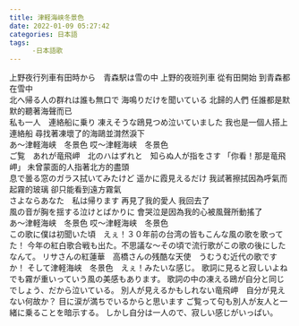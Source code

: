 ```yaml
---
title: 津軽海峡冬景色
date: 2022-01-09 05:27:42
categories: 日本語
tags:
    　-日本語歌
---
```

上野夜行列車有田時から　青森駅は雪の中
上野的夜班列車 從有田開始 到青森都在雪中
<br>
北へ帰る人の群れは誰も無口で 海鳴りだけを聞いている
北歸的人們 任誰都是默默的聽著海聲而已
<br>
私も一人　連絡船に乗り 凍えそうな鴎見つめ泣いていました
我也是一個人搭上連絡船 尋找著凍壞了的海鷗並潸然淚下
<br>
あ〜津軽海峡　冬景色
哎～津軽海峡　冬景色
<br>
ご覧　あれが竜飛岬　北のハはずれと　知らぬ人が指をさす
「你看！那是竜飛岬」 未曾蒙面的人指著北方的盡頭
<br>
息で曇る窓のガラス拭いてみたけど 遥かに霞見えるだけ
我試著擦拭因為呼氣而起霧的玻璃 卻只能看到遠方霧氣
<br>
さよならあなた　私は帰ります
再見了我的愛人 我回去了
<br>
風の音が胸を揺する泣けとばかりに
會哭泣是因為我的心被風聲所動搖了
<br>
あ〜津軽海峡　冬景色
哎～津軽海峡　冬景色
<br>
この歌に僕は初聞いた頃　えぇ！３０年前の台湾の皆もこんな風の歌を歌ってた！
今年の紅白歌合戦も出た。不思議な〜その頃で流行歌がこの歌の後にしたなんて。
リサさんの紅蓮華　高橋さんの残酷な天使　うむうむ近代の歌ですか！
そして津軽海峡　冬景色　えぇ！みたいな感じ。
歌詞に見ると寂しいよね　でも霧が重いっていう風の美感もあります。
歌詞の中の凍える鴎が自分と同じでしょう、だから泣いている。
別人が見えるかもしれない竜飛岬　自分が見えない何故か？
目に涙が満ちでいるからと思います
ご覧って句も別人が友人と一緒に乗ることを暗示する。
しかし自分は一人ので、寂しい感じがいっぱい。